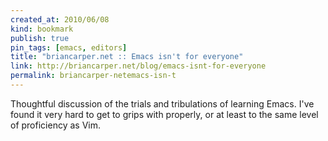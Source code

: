 ```yaml
---
created_at: 2010/06/08
kind: bookmark
publish: true
pin_tags: [emacs, editors]
title: "briancarper.net :: Emacs isn't for everyone"
link: http://briancarper.net/blog/emacs-isnt-for-everyone
permalink: briancarper-netemacs-isn-t
---
```


Thoughtful discussion of the trials and tribulations of learning Emacs. I've found it very hard to get to grips with properly, or at least to the same level of proficiency as Vim.
